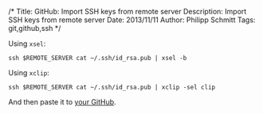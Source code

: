 /*
Title: GitHub: Import SSH keys from remote server
Description: Import SSH keys from remote server
Date: 2013/11/11
Author: Philipp Schmitt
Tags: git,github,ssh
*/

Using `xsel`:

    ssh $REMOTE_SERVER cat ~/.ssh/id_rsa.pub | xsel -b

Using `xclip`:

    ssh $REMOTE_SERVER cat ~/.ssh/id_rsa.pub | xclip -sel clip

And then paste it to [your GitHub](https://github.com/settings/ssh "GitHub - SSH Key Management").
